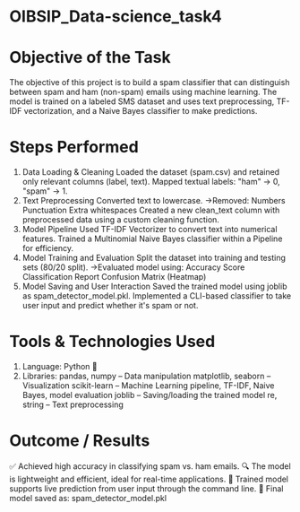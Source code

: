 # OIBSIP_Data-science_task4
# Objective of the Task
The objective of this project is to build a spam classifier that can distinguish between spam and ham (non-spam) emails using machine learning. The model is trained on a labeled SMS dataset and uses text preprocessing, TF-IDF vectorization, and a Naive Bayes classifier to make predictions.

# Steps Performed
1. Data Loading & Cleaning
Loaded the dataset (spam.csv) and retained only relevant columns (label, text).
Mapped textual labels: "ham" → 0, "spam" → 1.
2. Text Preprocessing
Converted text to lowercase.
->Removed:
Numbers
Punctuation
Extra whitespaces
Created a new clean_text column with preprocessed data using a custom cleaning function.
3. Model Pipeline
Used TF-IDF Vectorizer to convert text into numerical features.
Trained a Multinomial Naive Bayes classifier within a Pipeline for efficiency.
4. Model Training and Evaluation
Split the dataset into training and testing sets (80/20 split).
->Evaluated model using:
Accuracy Score
Classification Report
Confusion Matrix (Heatmap)
5. Model Saving and User Interaction
Saved the trained model using joblib as spam_detector_model.pkl.
Implemented a CLI-based classifier to take user input and predict whether it's spam or not.

# Tools & Technologies Used
1. Language: Python 🐍
2. Libraries:
pandas, numpy – Data manipulation
matplotlib, seaborn – Visualization
scikit-learn – Machine Learning pipeline, TF-IDF, Naive Bayes, model evaluation
joblib – Saving/loading the trained model
re, string – Text preprocessing

# Outcome / Results
✅ Achieved high accuracy in classifying spam vs. ham emails.
🔍 The model is lightweight and efficient, ideal for real-time applications.
🧠 Trained model supports live prediction from user input through the command line.
💾 Final model saved as: spam_detector_model.pkl
